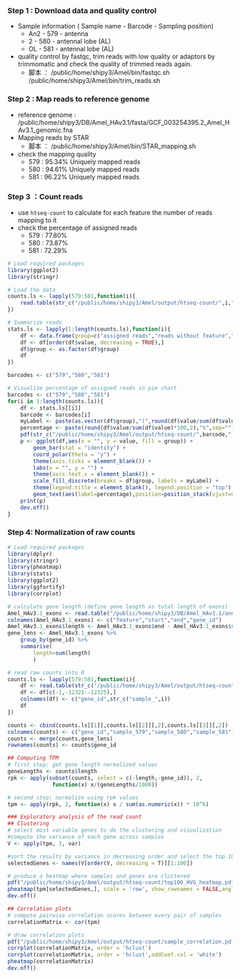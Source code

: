 ### Step 1 : Download data and quality control
- Sample information ( Sample name - Barcode - Sampling position)
  - An2 - 579 - antenna 
  - 2 - 580 - antennal lobe (AL)
  - OL - 581 - antennal lobe (AL)
- quality control by fastqc, trim reads with low quality or adaptors by trimmomatic and check the quality of trimmed reads again.
  - 脚本 ：
  /public/home/shipy3/Amel/bin/fastqc.sh 
  /public/home/shipy3/Amel/bin/trim_reads.sh

### Step 2 : Map reads to reference genome
- reference genome : /public/home/shipy3/DB/Amel_HAv3.1/fasta/GCF_003254395.2_Amel_HAv3.1_genomic.fna
- Mapping reads by STAR 
  - 脚本 ： /public/home/shipy3/Amel/bin/STAR_mapping.sh
- check the mapping quality
  - 579 : 95.34% Uniquely mapped reads
  - 580 : 94.61% Uniquely mapped reads
  - 581 : 96.22% Uniquely mapped reads
  
### Step 3 ：Count reads
- use `htseq-count` to calculate for each feature the number of reads mapping to it
- check the percentage of assigned reads
  - 579 : 77.80%
  - 580 : 73.87%
  - 581 : 72.29%
```R
# Load required packages
library(ggplot2)
library(stringr)

# Load the data
counts.ls <- lapply(579:581,function(i){
	read.table(str_c("/public/home/shipy3/Amel/output/htseq-count/",i,".count"),header=FALSE)
})

# Summarize reads 
stats.ls <- lapply(1:length(counts.ls),function(i){
	df <- data.frame(group=c("assigned reads","reads without feature","ambiguous reads","multi-mapping reads"),value=c(sum(counts.ls[[i]]$V2[1:12320]),counts.ls[[i]]$V2[12321],counts.ls[[i]]$V2[12322],counts.ls[[i]]$V2[12325]))
	df <- df[order(df$value, decreasing = TRUE),]
	df$group <- as.factor(df$group)
	df
})

barcodes <- c("579","580","581")

# Visualize percentage of assigned reads in pie chart
barcodes <- c("579","580","581")
for(i in 1:length(counts.ls)){
	df <- stats.ls[[i]]
	barcode <- barcodes[i]
	myLabel <- paste(as.vector(df$group),"(",round(df$value/sum(df$value)*100,2),"%)",sep="")
	percentage <- paste(round(df$value/sum(df$value)*100,2),"%",sep="")
	pdf(str_c("/public/home/shipy3/Amel/output/htseq-count/",barcode,"_stats.pdf"),width=9)
	p <- ggplot(df,aes(x = "", y = value, fill = group)) +
		geom_bar(stat = "identity") +
		coord_polar(theta = "y") +
		theme(axis.ticks = element_blank()) +
		labs(x = "", y = "") +
		theme(axis.text.x = element_blank()) + 
		scale_fill_discrete(breaks = df$group, labels = myLabel) +
		theme(legend.title = element_blank(), legend.position = "top") + 
		geom_text(aes(label=percentage),position=position_stack(vjust=0.5)) 
	print(p)
	dev.off()
}
```

### Step 4: Normalization of raw counts
```R
# Load required packages
library(dplyr)
library(stringr)
library(pheatmap)
library(stats)
library(ggplot2)
library(ggfortify)
library(corrplot)

# calculate gene length (define gene length as total length of exons)
Amel_HAv3.1_exons <- read.table("/public/home/shipy3/DB/Amel_HAv3.1/annotation/Amel_HAv3.1_exon.txt",header=FALSE)
colnames(Amel_HAv3.1_exons) <- c("feature","start","end","gene_id")
Amel_HAv3.1_exons$length <- Amel_HAv3.1_exons$end - Amel_HAv3.1_exons$start + 1
gene_lens <- Amel_HAv3.1_exons %>%
	group_by(gene_id) %>%
	summarise(
		length=sum(length)
		)

# read raw counts into R
counts.ls <- lapply(579:581,function(i){
	df <- read.table(str_c("/public/home/shipy3/Amel/output/htseq-count/",i,".count"),header=FALSE)
	df <- df[c(-1,-12321:-12325),]
	colnames(df) <- c("gene_id",str_c("sample_",i))
	df
})

counts <- cbind(counts.ls[[1]],counts.ls[[2]][,2],counts.ls[[3]][,2])
colnames(counts) <- c("gene_id","sample_579","sample_580","sample_581")
counts <- merge(counts,gene_lens)
rownames(counts) <- counts$gene_id

## Computing TPM
# first step: get gene length normalized values 
geneLengths <- counts$length
rpk <- apply(subset(counts, select = c(-length,-gene_id)), 2, 
              function(x) x/(geneLengths/1000))

# second step: normalize using rpk values
tpm <- apply(rpk, 2, function(x) x / sum(as.numeric(x)) * 10^6)

### Exploratory analysis of the read count
## Clustering
# select most variable genes to do the clustering and visualization
#compute the variance of each gene across samples
V <- apply(tpm, 1, var)

#sort the results by variance in decreasing order and select the top 100 genes 
selectedGenes <- names(V[order(V, decreasing = T)][1:100])

# produce a heatmap where samples and genes are clustered
pdf("/public/home/shipy3/Amel/output/htseq-count/top100_HVG_heatmap.pdf")
pheatmap(tpm[selectedGenes,], scale = 'row', show_rownames = FALSE,angle_col=0)
dev.off()

## Correlation plots
# compute pairwise correlation scores between every pair of samples
correlationMatrix <- cor(tpm)

# draw correlation plots
pdf("/public/home/shipy3/Amel/output/htseq-count/sample_correlation.pdf")
corrplot(correlationMatrix, order = 'hclust')
corrplot(correlationMatrix, order = 'hclust',addCoef.col = 'white')
pheatmap(correlationMatrix)
dev.off()
```


